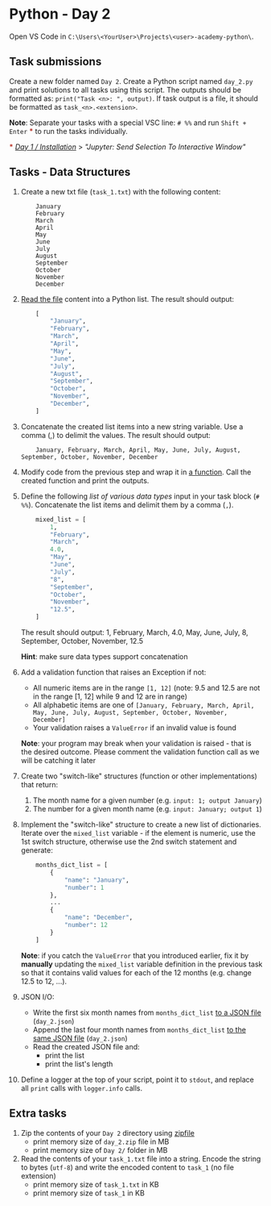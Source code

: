 # Python - Day 2

Open VS Code in `C:\Users\<YourUser>\Projects\<user>-academy-python\`.

## Task submissions

Create a new folder named `Day 2`. Create a Python script named `day_2.py` and print solutions to all tasks using this script. The outputs should be formatted as: `print("Task <n>: ", output)`. If task output is a file, it should be formatted as `task_<n>.<extension>`.

**Note**: Separate your tasks with a special VSC line: `# %%` and run `Shift + Enter` <strong style="color: #ba372a">*</strong> to run the tasks individually.

<strong style="color: #ba372a">*</strong> [*Day 1 / Installation*](Day1.md#Installation) > *"Jupyter: Send Selection To Interactive Window"*


## Tasks - Data Structures

1. Create a new txt file (`task_1.txt`) with the following content:

    ```
        January
        February
        March
        April
        May
        June
        July
        August
        September
        October
        November
        December
    ```

2. [Read the file](https://stackoverflow.com/questions/34429519/python-difference-between-open-and-with-open) content into a Python list. The result should output:

    ```python
        [
            "January",
            "February",
            "March",
            "April",
            "May",
            "June",
            "July",
            "August",
            "September",
            "October",
            "November",
            "December",
        ]
    ```

3. Concatenate the created list items into a new string variable. Use a comma (,) to delimit the values. The result should output: 

    ```
        January, February, March, April, May, June, July, August, September, October, November, December
    ```

4. Modify code from the previous step and wrap it in [a function](https://www.w3schools.com/python/python_functions.asp). Call the created function and print the outputs.

5. Define the following *list of various data types* input in your task block (`# %%`). Concatenate the list items and delimit them by a comma (`,`). 
    ```python
        mixed_list = [
            1,
            "February",
            "March",
            4.0,
            "May",
            "June",
            "July",
            "8",
            "September",
            "October",
            "November",
            "12.5",
        ]
    ```
    The result should output:  1, February, March, 4.0, May, June, July, 8, September, October, November, 12.5

    **Hint**: make sure data types support concatenation

6. Add a validation function that raises an Exception if not:
    - All numeric items are in the range `[1, 12]` (note: 9.5 and 12.5 are not in the range [1, 12] while 9 and 12 are in range)
    - All alphabetic items are one of `[January, February, March, April, May, June, July, August, September, October, November, December]`
    - Your validation raises a `ValueError` if an invalid value is found

    **Note**: your program may break when your validation is raised - that is the desired outcome. Please comment the validation function call as we will be catching it later

7. Create two "switch-like" structures (function or other implementations) that return:
    1. The month name for a given number (e.g. `input: 1; output January`)
    2. The number for a given month name (e.g. `input: January; output 1`)

8. Implement the "switch-like" structure to create a new list of dictionaries. Iterate over the `mixed_list` variable - if the element is numeric, use the 1st switch structure, otherwise use the 2nd switch statement and generate:

    ```python
        months_dict_list = [
            {
                "name": "January",
                "number": 1
            },
            ...
            {
                "name": "December",
                "number": 12
            }
        ]
    ```

    **Note**: if you catch the `ValueError` that you introduced earlier, fix it by **manually** updating the `mixed_list` variable definition in the previous task so that it contains valid values for each of the 12 months (e.g. change 12.5 to 12, ...).

9. JSON I/O:
    -  Write the first six month names from `months_dict_list` [to a JSON file](https://www.geeksforgeeks.org/python-difference-between-json-dump-and-json-dumps/) (`day_2.json`)
    -  Append the last four month names from `months_dict_list` [to the same JSON file](https://www.geeksforgeeks.org/python-difference-between-json-load-and-json-loads/) (`day_2.json`)
    - Read the created JSON file and:
      - print the list
      - print the list's length

10. Define a logger at the top of your script, point it to `stdout`, and replace all `print` calls with `logger.info` calls.

## Extra tasks

1. Zip the contents of your `Day 2` directory using [zipfile](https://docs.python.org/3/library/zipfile.html)
   - print memory size of `day_2.zip` file in MB
   - print memory size of `Day 2/` folder in MB
2. Read the contents of your `task_1.txt` file into a string. Encode the string to bytes (`utf-8`) and write the encoded content to `task_1` (no file extension)
   - print memory size of `task_1.txt` in KB
   - print memory size of `task_1` in KB
